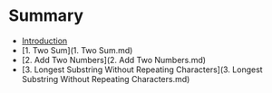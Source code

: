 # Summary

* [Introduction](README.md)
* [1. Two Sum](1. Two Sum.md)
* [2. Add Two Numbers](2. Add Two Numbers.md)
* [3. Longest Substring Without Repeating Characters](3. Longest Substring Without Repeating Characters.md)

